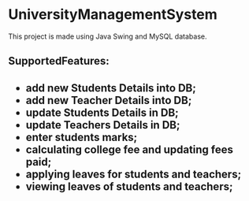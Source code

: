 <h1>UniversityManagementSystem</h1>
<p>This project is made using Java Swing and MySQL database.</p>
<h2>SupportedFeatures:<h2>
<ul>
      <li>add new Students Details into DB;</li>
      <li>add new Teacher Details into DB;</li>
      <li>update Students Details in DB;</li>
      <li>update Teachers Details in DB;</li>
      <li>enter students marks;</li>
      <li>calculating college fee and updating fees paid;</li>
      <li>applying leaves for students and teachers;</li>
      <li>viewing leaves of students and teachers;</li>
</ul>
      
